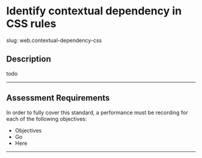 # Identify contextual dependency in CSS rules

slug: web.contextual-dependency-css

## Description
todo


---
## Assessment Requirements
In order to fully cover this standard, a performance must be recording for each of the following objectives:

- Objectives
- Go
- Here


---
